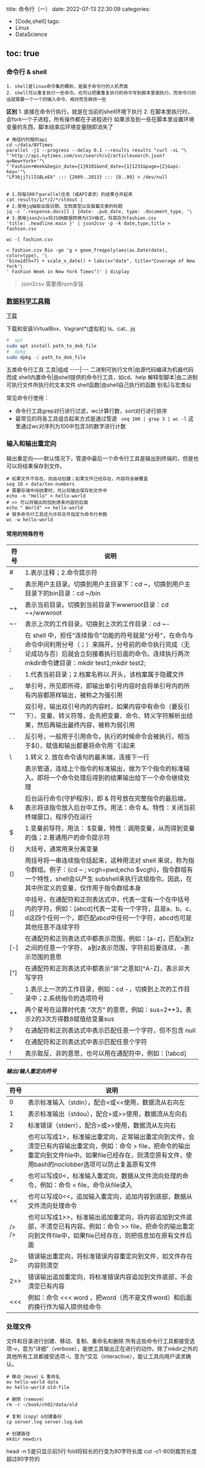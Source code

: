 title: 命令行（一）
date: 2022-07-13 22:30:09
categories:
- [Code,shell]
tags:
- Linux
- DataScience

toc: true
---

### 命令行 & shell
    1. shell是linux命令集的概称，是属于命令行的人机界面
    2. shell可以重复执行一些命令。也可以把要重复执行的命令写到脚本里面执行。而命令行的话就需要一个一个的输入命令，相对而言麻烦一些

__区别__
    1. 直接在命令行执行，就是在当前的shell环境下执行
    2. 在脚本里执行时， 会fork一个子进程，所有操作都在子进程进行 如果涉及到一些在脚本里设置环境变量的东西，脚本结束后环境变量随即消失了

``` shell
# 用纽约时报的api
cd ~/data/NYTimes
parallel -j1 --progress --delay 0.1 --results results "curl -sL "\
"'http://api.nytimes.com/svc/search/v2/articlesearch.json?q=New+York+'"\
"'Fashion+Week&begin_date={1}0101&end_date={1}1231&page={2}&api-key='"\
"LP36jj7ilIGBLeEk" ::: {2009..2013} ::: {0..99} > /dev/null


# 1.将每500个parallel任务（或API请求）的结果合并起来
cat results/1/*/2/*/stdout | 
# 2.使用jq抽取出版日期、文档类型以及每篇文章的标题
jq -c '.response.docs[] | {date: .pub_date, type: .document_type, '\ 
# 3.使用json2csv将JSON数据转换为CSV格式，将其存为fashion.csv
'title: .headline.main }' | json2csv -p -k date,type,title > fashion.csv 

wc -l fashion.csv

< fashion.csv Rio -ge 'g + geom_freqpoly(aes(as.Date(date), color=type), '\
'binwidth=7) + scale_x_date() + labs(x="date", title="Coverage of New York'\
' Fashion Week in New York Times")' | display
```
> json2csv 需要用npm安装

### [数据科学工具箱](http://datasciencetoolbox.org/)
[下载](https://www.virtualbox.org/wiki/Downloads)

下载和安装VirtualBox、Vagrant*(虚拟机)
ls、cat、jq
``` sh
#  apt
sudo apt install path_to_deb_file
#  dpkg
sudo dpkg -i path_to_deb_file
```
五类命令行工具
工具|组成
----|---
二进制可执行文件|由源代码编译为机器代码而成
shell内置命令|由shell提供的命令行工具，如cd、help
解释型脚本|由二进制可执行文件所执行的文本文件
shell函数|由shell自己执行的函数
别名|与宏类似

常见命令行使用：
- 命令行工具grep对行进行过滤，wc计算行数，sort对行进行排序
- 最常见的将各工具组合起来方式是通过管道
` seq 100 | grep 3 | wc -l` 这里通过wc对序列为100中包含3的数字进行计数

### 输入和输出重定向
输出重定向——默认情况下，管道中最后一个命令行工具是输出到终端的，但是也可以将结果保存到文件。
``` shell
# 如果文件不存在，则自动创建；如果文件已经存在，内容将会被覆盖
seq 10 > data/ten-numbers
# 需要存储中间结果时，可以将输出保存到文件中
echo -n "Hello" > hello-world
# >> 可以将输出附加到原来内容的后面
echo " World" >> hello-world
# 很多命令行工具还允许将文件指定为命令行参数
wc -w hello-world
```

#### 常用的特殊符号
符号	|说明
---|---
\#|	1.表示注释；2.命令提示符
~|表示用户主目录。切换到用户主目录下：cd ~，切换到用户主目录下的bin目录：cd ~/bin
~+	|表示当前目录。切换到当前目录下wwwroot目录：cd ~+/wwwroot
~-	|表示上次的工作目录。切换到上次的工作目录：cd ~-
;	|在 shell 中，担任"连续指令"功能的符号就是"分号"，在命令与命令中间利用分号（；）来隔开，分号前的命令执行完成（无论成功与否）后就会立刻接着执行后面的命令。连续执行两次mkdir命令建目录：mkdir test1;mkdir test2;
.|	1.代表当前目录；2.档案名称以.开头，该档案属于隐藏文件
''	|单引号，所见即所得，即输出单引号内容时会将单引号内的所有内容都原样输出，被称之为强引用
""|	双引号，输出双引号内的内容时，如果内容中有命令（要反引下）、变量、转义符等，会先把变量、命令、转义字符解析出结果，然后再输出最终内容，被称为弱引用
\` \`	|反引号，一般用于引用命令，执行的时候命令会被执行，相当于\$()，赋值和输出都要将命令用``引起来
\	|1.转义  2. 放在命令语句的最末端，连接下一行
|	|表示管道，连结上个指令的标准输出，做为下个指令的标准输入。即将一个命令处理后得到的结果输出给下一个命令继续处理
&	|后台运行命令(守护程序)，即 & 符号放在完整指令的最后端，表示将该指令放入后台中工作。用法：命令 &。特性：关闭当前终端窗口，程序仍在运行
$|	1.变量前导符，用法： $变量，特性：调用变量，从而得到变量的值；2.普通用户的命令提示符
{}|	大括号，通常用来分离变量
()|	用括号将一串连续指令括起来，这种用法对 shell 来说，称为指令群组。例子：(cd ~ ; vcgh=pwd;echo $vcgh)，指令群组有一个特性，shell会以产生 subshell来执行这组指令。因此，在其中所定义的变量，仅作用于指令群组本身
[]	|中括号，在通配符和正则表达式中，代表一定有一个在中括号内的字符，例如：[abcd]代表一定有一个字符，且是a、b、c、d这四个任何一个，即匹配abcd中任何一个字符，abcd也可是其他任意不连续字符
[-]	|在通配符和正则表达式中都表示范围，例如：[a-z]，匹配a到z之间的任意一个字符， a到z表示范围，字符前后要连续，-表示范围的意思
[^]	|在通配符和正则表达式中都表示“非”之意如[^A-Z]，表示非大写字符
-	|1.表示上一次的工作目录，例如：cd -，切换到上次的工作目录中；2.系统指令的选项符号
** | 	两个星号在运算时代表 “次方” 的意思，例如：sus=2**3，表示2的3次方得数8赋值给变量sus
?	|在通配符和正则表达式中表示匹配任意一个字符，但不包含 null
*	|在通配符和正则表达式中表示匹配任意个字符
!	|表示取反、非的意思，也可以用在通配符中，例如：[!abcd]

##### 输出/输入重定向符号

符号|	说明
--|--
0	|表示标准输入（stdin），配合<或<<使用，数据流从右向左
1|	表示标准输出（stdou），配合>或>>使用，数据流从左向右
2	|标准错误（stderr），配合>或>>使用，数据流从左向右
>	|也可以写成1>，标准输出重定向，正常输出重定向到文件，会清空已有内容输出重定向，例如：命令 > file，把命令的输出重定向到文件file中。如果file已经存在，则清空原有文件，使用bash的noclobber选项可以防止复盖原有文件
<|	也可以写成0<，标准输入重定向，数据从文件流向处理的命令，例如：命令 < file，命令从file读入
<<	|也可以写成0<<，追加输入重定向，追加内容到底部，数据从文件流向处理命令
/> />	|也可以写成1>>，标准输出追加重定向，将内容追加到文件底部，不清空已有内容。例如：命令 >> file，把命令的输出重定向到文件file中，如果file已经存在，则把信息加在原有文件后面
2>	|错误输出重定向，将标准错误内容重定向到文件，如文件存在内容则清空
2>>|	错误输出追加重定向，将标准错误内容追加到文件底部，不会清空已有内容
<<<	|例如：命令 <<< word ，把word（而不是文件word）和后面的换行作为输入提供给命令

### 处理文件
文件和目录进行创建、移动、复制、重命名和删除
所有这些命令行工具都接受选项-v，意为“详细”（verbose），能使工具输出正在进行的动作。除了mkdir之外的其他所有工具都接受选项-i，意为“交互（interactive），能让工具向用户请求确认。
``` shell
# 移动（move）& 重命名
mv hello-world data
mv hello-world old-file

# 删除（remove）
rm -r ~/book/ch02/data/old

# 复制（copy）&创建备份
cp server.log server.log.bak

# 创建路径
mkdir newdirs
```
head -n 5是只显示前5行
fold将较长的行变为80字符长度
cut -c1-80则裁剪长度超过80字符的
























































































































































































































































































































































